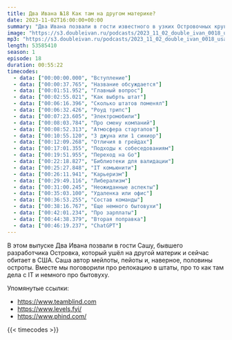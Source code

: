 ```yaml
---
title: Два Ивана №18 Как там на другом материке?
date: 2023-11-02T16:00:00+00:00
summary: "Два Ивана позвали в гости известного в узких Островочных кругах разработчика и поговорили о переезде в США"
image: "https://s3.doubleivan.ru/podcasts/2023_11_02_double_ivan_0018_usa_relocation.jpg"
mp3: "https://s3.doubleivan.ru/podcasts/2023_11_02_double_ivan_0018_usa_relocation.mp3"
length: 53585410
season: 1
episode: 18
duration: 00:55:22
timecodes:
  - data: ["00:00:00.000", "Вступление"]
  - data: ["00:00:37.765", "Название обсуждается"]
  - data: ["00:01:51.952", "Главный вопрос"]
  - data: ["00:02:55.021", "Как выбрть штат"]
  - data: ["00:06:16.396", "Сколько штатов поменял"]
  - data: ["00:06:32.426", "Роуд трипс"]
  - data: ["00:07:23.605", "Электромобили"]
  - data: ["00:08:03.784", "Про смену компаний"]
  - data: ["00:08:52.313", "Атмосфера стартапов"]
  - data: ["00:10:55.120", "3 джуна или 1 синиор"]
  - data: ["00:12:09.268", "Отличия в грейдах"]
  - data: ["00:17:01.355", "Подходы к собеседованиям"]
  - data: ["00:19:51.955", "Переход на Go"]
  - data: ["00:22:18.827", "Библиотеки для валидации"]
  - data: ["00:25:27.848", "IT комьюнити"]
  - data: ["00:26:11.941", "Карьеризм"]
  - data: ["00:29:49.116", "Либерализм"]
  - data: ["00:31:00.245", "Неожиданные аспекты"]
  - data: ["00:35:03.100", "Удаленка или офис"]
  - data: ["00:36:53.255", "Состав команды"]
  - data: ["00:38:16.767", "Еще немного бытовухи"]
  - data: ["00:42:01.234", "Про зарплаты"]
  - data: ["00:44:38.379", "Вторая поправка"]
  - data: ["00:46:19.237", "ChatGPT"]
---
```


В этом выпуске Два Ивана позвали в гости Сашу, бывшего разработчика Островка, который ушёл на другой материк и сейчас обитает в США. Саша автор мейлоты, пейоты и, наверное, половины остроты. Вместе мы поговорили про релокацию в штаты, про то как там дела с IT и немного про бытовуху.

Упомянутые ссылки:

- https://www.teamblind.com
- https://www.levels.fyi/
- https://www.phind.com/

{{< timecodes >}}

